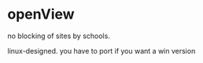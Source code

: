 # openView
 no blocking of sites by schools.


linux-designed.
you have to port if you want a win version
